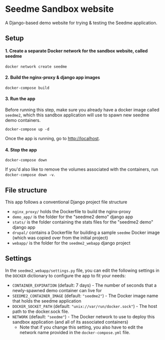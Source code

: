 # Seedme Sandbox website
A Django-based demo website for trying & testing the Seedme application.

## Setup
#### 1. Create a separate Docker network for the sandbox website, called **seedme**
`docker network create seedme`

#### 2. Build the nginx-proxy & django app images
`docker-compose build`

#### 3. Run the app
Before running this step, make sure you already have a docker image called `seedme2`, which this sandbox application will use to spawn new seedme demo containers.

`docker-compose up -d`

Once the app is running, go to <a href="http://localhost" target="_blank">http://localhost</a>.

#### 4. Stop the app
`docker-compose down`

If you'd also like to remove the volumes associated with the containers, run `docker-compose down -v`.


## File structure
This app follows a conventional Django project file structure
-  `nginx_proxy/` holds the Dockerfile to build the nginx-proxy
- `demo_app/` is the folder for the "seedme2 demo" django app
- `stats/` is the folder containing the stats files for the "seedme2 demo" django app
- `drupal/` contains a Dockerfile for building a sample `seedme` Docker image (which was copied over from the initial project)
- `webapp/` is the folder for the `seedme2_webapp` django project

## Settings
In the `seedme2_webapp/settings.py` file, you can edit the following settings in the `DOCKER` dictionary to configure the app to fit your needs:
- `CONTAINER_EXPIRATION` (default: 7 days) - The number of seconds that a newly-spawned demo container can live for
- `SEEDME2_CONTAINER_IMAGE` (default: `"seedme2"`) - The Docker image name that holds the seedme application
- `DOCKER_SOCKET_PATH` (default: `"unix://var/run/docker.sock"`) - The host path to the docker.sock file.
- `NETWORK` (default: `"seedme"`) - The Docker network to use to deploy this sandbox application (and all of its associated containers)
    - Note that if you change this setting, you also have to edit the network name provided in the `docker-compose.yml` file.